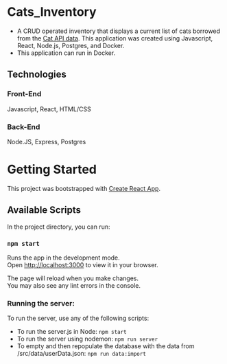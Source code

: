 # Cats_Inventory

* A CRUD operated inventory that displays a current list of cats borrowed from the [Cat API data](https://thecatapi.com/). 
  This application was created using Javascript, React, Node.js, Postgres, and Docker.
* This application can run in Docker.

## Technologies

### Front-End
Javascript, React, HTML/CSS

### Back-End
Node.JS, Express, Postgres

# Getting Started

This project was bootstrapped with [Create React App](https://github.com/facebook/create-react-app).

## Available Scripts

In the project directory, you can run:

### `npm start`

Runs the app in the development mode.\
Open [http://localhost:3000](http://localhost:3000) to view it in your browser.

The page will reload when you make changes.\
You may also see any lint errors in the console.

### Running the server:

To run the server, use any of the following scripts:

- To run the server.js in Node:
  `npm start`
- To run the server using nodemon:
  `npm run server`
- To empty and then repopulate the database with the data from /src/data/userData.json:
  `npm run data:import`
